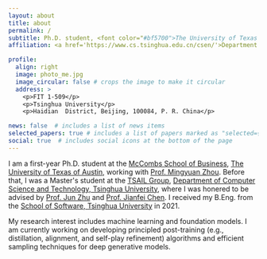 ```yaml
---
layout: about
title: about
permalink: /
subtitle: Ph.D. student, <font color="#bf5700">The University of Texas at Austin </font>
affiliation: <a href='https://www.cs.tsinghua.edu.cn/csen/'>Department of Computer Science & Technology, Tsinghua University (China)</a>

profile:
  align: right
  image: photo_me.jpg
  image_circular: false # crops the image to make it circular
  address: >
    <p>FIT 1-509</p>
    <p>Tsinghua University</p>
    <p>Haidian  District, Beijing, 100084, P. R. China</p>

news: false  # includes a list of news items
selected_papers: true # includes a list of papers marked as "selected={true}"
social: true  # includes social icons at the bottom of the page
---
```


I am a first-year Ph.D. student at the [McCombs School of Business](https://www.mccombs.utexas.edu/), [The University of Texas of Austin](https://www.utexas.edu/), working with [Prof. Mingyuan Zhou](https://mingyuanzhou.github.io/). Before that, I was a Master's student at the [TSAIL Group](https://ml.cs.tsinghua.edu.cn/), [Department of Computer Science and Technology, Tsinghua University](https://www.cs.tsinghua.edu.cn/csen/), where I was honered to be advised by [Prof. Jun Zhu](https://ml.cs.tsinghua.edu.cn/~jun/index.shtml) and [Prof. Jianfei Chen](https://ml.cs.tsinghua.edu.cn/~jianfei/). I received my B.Eng. from the [School of Software, Tsinghua University](https://www.thss.tsinghua.edu.cn/en/) in 2021.

My research interest includes machine learning and foundation models. I am currently working on developing principled post-training (e.g., distillation, alignment, and self-play refinement) algorithms and efficient sampling techniques for deep generative models.
